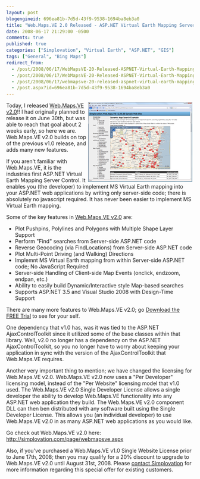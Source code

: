 ```yaml
---
layout: post
blogengineid: 696ea81b-7d5d-43f9-9538-1694ba8eb3a0
title: "Web.Maps.VE 2.0 Released - ASP.NET Virtual Earth Mapping Server Control"
date: 2008-06-17 21:29:00 -0500
comments: true
published: true
categories: ["Simplovation", "Virtual Earth", "ASP.NET", "GIS"]
tags: ["General", "Bing Maps"]
redirect_from: 
  - /post/2008/06/17/WebMapsVE-20-Released-ASPNET-Virtual-Earth-Mapping-Server-Control.aspx
  - /post/2008/06/17/WebMapsVE-20-Released-ASPNET-Virtual-Earth-Mapping-Server-Control
  - /post/2008/06/17/webmapsve-20-released-aspnet-virtual-earth-mapping-server-control
  - /post.aspx?id=696ea81b-7d5d-43f9-9538-1694ba8eb3a0
---
```

<!-- more -->


<img style="width: 280px; height: 214px" src="/files/WebMapsVE20_SampleWebsite_001.png" alt="" hspace="4" width="280" height="214" align="right" />Today, I released <a href="http://simplovation.com/page/webmapsve.aspx">Web.Maps.VE v2.0</a>!! I had originally planned to release it on June 30th, but was able to reach that goal about 2 weeks early, so here we are. Web.Maps.VE v2.0 builds on top of the previous v1.0 release, and adds many new features. 



If you aren&#39;t familiar with Web.Maps.VE, it is the industries first ASP.NET Virtual Earth Mapping Server Control. It enables you (the developer) to implement MS Virtual Earth mapping into your ASP.NET web applications by writing only server-side code; there is absolutely no javascript required. It has never been easier to implement MS Virtual Earth mapping. 



Some of the key features in <a href="http://simplovation.com/page/webmapsve.aspx">Web.Maps.VE v2.0</a> are: 

<ul>
	<li>
	<div>
	Plot Pushpins, Polylines and Polygons with Multiple Shape Layer Support 
	</div>
	</li>
	<li>
	<div>
	Perform &quot;Find&quot; searches from Server-side ASP.NET code 
	</div>
	</li>
	<li>
	<div>
	Reverse Geocoding (via FindLocations) from Server-side ASP.NET code 
	</div>
	</li>
	<li>
	<div>
	Plot Multi-Point Driving (and Walking) Directions 
	</div>
	</li>
	<li>
	<div>
	Implemnt MS Virtual Earth mapping from within Server-side ASP.NET code; No JavaScript Required 
	</div>
	</li>
	<li>
	<div>
	Server-side Handling of Client-side Map Events (onclick, endzoom, endpan, etc.) 
	</div>
	</li>
	<li>
	<div>
	Ability to easily build Dynamic/Interactive style Map-based searches 
	</div>
	</li>
	<li>
	<div>
	Supports ASP.NET 3.5 and Visual Studio 2008 with Design-Time Support 
	</div>
	</li>
</ul>


There are many more features to Web.Maps.VE v2.0; go <a href="http://simplovation.com/download/#WEBMAPSVE20TRIAL" title="Download the Web.Maps.VE v2.0 FREE Trial!">Download the FREE Trial</a> to see for your self. 



One dependency that v1.0 has, was it was tied to the ASP.NET AjaxControlToolkit since it utilized some of the base classes within that library. Well, v2.0 no longer has a dependency on the ASP.NET AjaxControlToolkit, so you no longer have to worry about keeping your application in sync with the version of the AjaxControlToolkit that Web.Maps.VE requires. 



Another very important thing to mention; we have changed the licensing for Web.Maps.VE v2.0. Web.Maps.VE v2.0 now uses a &quot;Per Developer&quot; licensing model, instead of the &quot;Per Website&quot; licensing model that v1.0 used. The Web.Maps.VE v2.0 Single Developer License allows a single developer the ability to develop Web.Maps.VE functionality into any ASP.NET web application they build. The Web.Maps.VE v2.0 component DLL can then ben distributed with any software built using the Single Developer License. This allows you (an individual developer) to use Web.Maps.VE v2.0 in as many ASP.NET web applications as you would like. 



Go check out Web.Maps.VE v2.0 here: <a href="http://simplovation.com/page/webmapsve.aspx">http://simplovation.com/page/webmapsve.aspx</a> 



Also, if you&#39;ve purchased a Web.Maps.VE v1.0 Single Website License prior to June 17th, 2008; then you may qualify for a 20% discount to upgrade to Web.Maps.VE v2.0 until August 31st, 2008. Please <a href="http://simplovation.com/contact/">contact Simplovation</a> for more information regarding this special offer for existing customers. 

